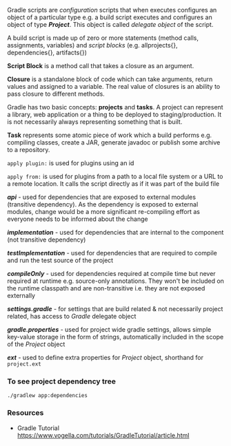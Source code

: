 Gradle scripts are _configuration_ scripts that when executes configures an object of a particular type e.g. a build script executes and configures an object of type **_Project_**. This object is called _delegate object_ of the script.

A build script is made up of zero or more statements (method calls, assignments, variables) and _script blocks_ (e.g. allprojects{}, dependencies{}, artifacts{})

**Script Block** is a method call that takes a closure as an argument.

**Closure** is a standalone block of code which can take arguments, return values and assigned to a variable. The real value of closures is an ability to pass closure to different methods.

Gradle has two basic concepts: **projects** and **tasks**. A project can represent a library, web application or a thing to be deployed to staging/production. It is not necessarily always representing something that is built. 

**Task** represents some atomic piece of work which a build performs e.g. compiling classes, create a JAR, generate javadoc or publish some archive to a repository.

`apply plugin:` is used for plugins using an id

`apply from:` is used for plugins from a path to a local file system or a URL to a remote location. It calls the script directly as if it was part of the build file 

**_api_** - used for dependencies that are exposed to external modules (transitive dependency). As the dependency is exposed to external modules, change would be a more significant re-compiling effort as everyone needs to be informed about the change

**_implementation_** - used for dependencies that are internal to the component (not transitive dependency)

**_testImplementation_** - used for dependencies that are required to compile and run the test source of the project

**_compileOnly_** - used for dependencies required at compile time but never required at runtime e.g. source-only annotations. They won't be included on the runtime classpath and are non-transitive i.e. they are not exposed externally

**_settings.gradle_** - for settings that are build related & not necessarily project related, has access to _Gradle_ delegate object

**_gradle.properties_** - used for project wide gradle settings, allows simple key-value storage in the form of strings, automatically included in the scope of the _Project_ object

**_ext_** - used to define extra properties for _Project_ object, shorthand for `project.ext`

### To see project dependency tree
`./gradlew app:dependencies` 

### Resources

- Gradle Tutorial https://www.vogella.com/tutorials/GradleTutorial/article.html
